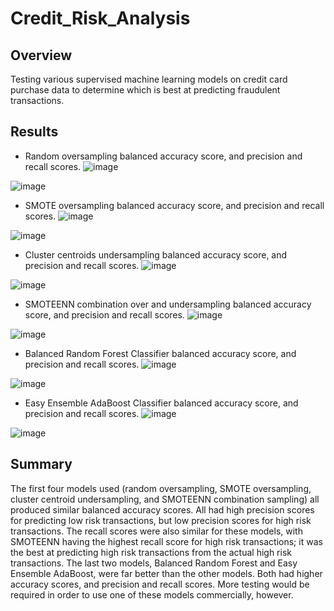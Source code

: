 # Credit_Risk_Analysis

## Overview
Testing various supervised machine learning models on credit card purchase data to determine which is best at predicting fraudulent transactions. 

## Results

- Random oversampling balanced accuracy score, and precision and recall scores.
![image](https://user-images.githubusercontent.com/92554586/156945197-2cb8a79a-e5d0-4f7e-aabe-d6d89136a747.png)

![image](https://user-images.githubusercontent.com/92554586/156945115-578c4f3c-37cc-4beb-aba5-8df0ee9d2c7e.png)

- SMOTE oversampling balanced accuracy score, and precision and recall scores.
![image](https://user-images.githubusercontent.com/92554586/156945263-752c5d66-499f-4aab-8cdf-d5a35b828f56.png)

![image](https://user-images.githubusercontent.com/92554586/156945277-9240de69-9e31-4dc1-aa9c-47be234cc5b6.png)

- Cluster centroids undersampling balanced accuracy score, and precision and recall scores.
![image](https://user-images.githubusercontent.com/92554586/156945321-519734f2-2316-46a1-8977-783ca1cebf06.png)

![image](https://user-images.githubusercontent.com/92554586/156945333-53c71140-fc44-467c-adc4-0a3780da5d1b.png)

- SMOTEENN combination over and undersampling balanced accuracy score, and precision and recall scores.
![image](https://user-images.githubusercontent.com/92554586/156945385-45def974-e00f-4146-92f2-f11361cea9b1.png)

![image](https://user-images.githubusercontent.com/92554586/156945395-ce375474-ccd0-43a7-84da-318c3de9e286.png)

- Balanced Random Forest Classifier balanced accuracy score, and precision and recall scores.
![image](https://user-images.githubusercontent.com/92554586/156945649-9d24aaa7-9c30-4177-a5c5-4958f60a9ad0.png)

![image](https://user-images.githubusercontent.com/92554586/156945671-f1704655-5fcf-4ffc-83fe-b091e480d977.png)

- Easy Ensemble AdaBoost Classifier balanced accuracy score, and precision and recall scores. 
![image](https://user-images.githubusercontent.com/92554586/156945739-cc1fd329-8b01-468b-ad1c-92b8742eea1a.png)

![image](https://user-images.githubusercontent.com/92554586/156945745-4487c4e9-82ea-445c-a0ce-1ad394c30610.png)

## Summary
The first four models used (random oversampling, SMOTE oversampling, cluster centroid undersampling, and SMOTEENN combination sampling) all produced similar balanced accuracy scores. All had high precision scores for predicting low risk transactions, but low precision scores for high risk transactions. The recall scores were also similar for these models, with SMOTEENN having the highest recall score for high risk transactions; it was the best at predicting high risk transactions from the actual high risk transactions. The last two models, Balanced Random Forest and Easy Ensemble AdaBoost, were far better than the other models. Both had higher accuracy scores, and precision and recall scores. More testing would be required in order to use one of these models commercially, however. 
